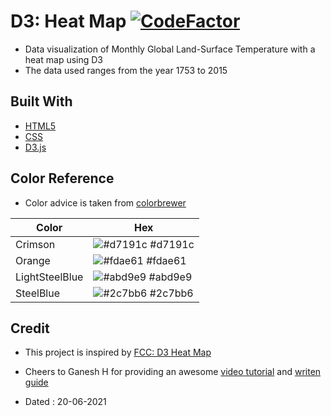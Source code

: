 # D3: Heat Map [![CodeFactor](https://www.codefactor.io/repository/github/googoldkhan/heat-map/badge)](https://www.codefactor.io/repository/github/googoldkhan/heat-map)

- Data visualization of Monthly Global Land-Surface Temperature with a heat map using D3
- The data used ranges from the year 1753 to 2015

## Built With

- [HTML5](https://developer.mozilla.org/en-US/docs/Glossary/HTML5)
- [CSS](https://developer.mozilla.org/en-US/docs/Web/CSS)
- [D3.js](https://github.com/d3/d3)

## Color Reference

- Color advice is taken from [colorbrewer](https://colorbrewer2.org/?type=diverging&scheme=RdYlBu&n=4)

| Color             | Hex                                                                |
| ----------------- | ------------------------------------------------------------------ |
| Crimson | ![#d7191c](https://via.placeholder.com/10/d7191c?text=+) #d7191c |
| Orange | ![#fdae61](https://via.placeholder.com/10/fdae61?text=+) #fdae61 |
| LightSteelBlue | ![#abd9e9](https://via.placeholder.com/10/abd9e9?text=+) #abd9e9 |
| SteelBlue | ![#2c7bb6](https://via.placeholder.com/10/2c7bb6?text=+) #2c7bb6 |

## Credit

- This project is inspired by [FCC: D3 Heat Map](https://codepen.io/freeCodeCamp/full/JEXgeY)

- Cheers to Ganesh H for providing an awesome [video tutorial](https://youtube.com/playlist?list=PLhGp6N0DI_1Rhbflgl9M4ntZNQNsg4G26) and [writen guide](https://www.notion.so/Visualize-Data-with-a-Heat-Map-12660e493bd940ea95625aa641db574b)

- Dated : 20-06-2021
